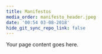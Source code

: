 ```yaml
---
title: Manifestos
media_order: manifesto_header.jpeg
date: '00:54 03-08-2018'
hide_git_sync_repo_link: false
---
```


Your page content goes here.